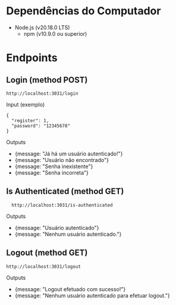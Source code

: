 # Dependências do Computador
  - Node.js (v20.18.0 LTS)
    - npm (v10.9.0 ou superior)

# Endpoints

  ## Login (method POST)

    http://localhost:3031/login

  Input (exemplo)
  
    {
      "register": 1,
      "password": "12345678"
    }

  Outputs
  - {message: "Já há um usuário autenticado!"}
  - {message: "Usuário não encontrado"}
  - {message: "Senha inexistente"}
  - {message: "Senha incorreta"}

  ## Is Authenticated (method GET)
  
      http://localhost:3031/is-authenticated
      
  Outputs
  - {message: "Usuário autenticado"}
  - {message: "Nenhum usuário autenticado."}


  ## Logout (method GET)
    
    http://localhost:3031/logout

  Outputs
  - {message: "Logout efetuado com sucesso!"}
  - {message: "Nenhum usuário autenticado para efetuar logout."}

